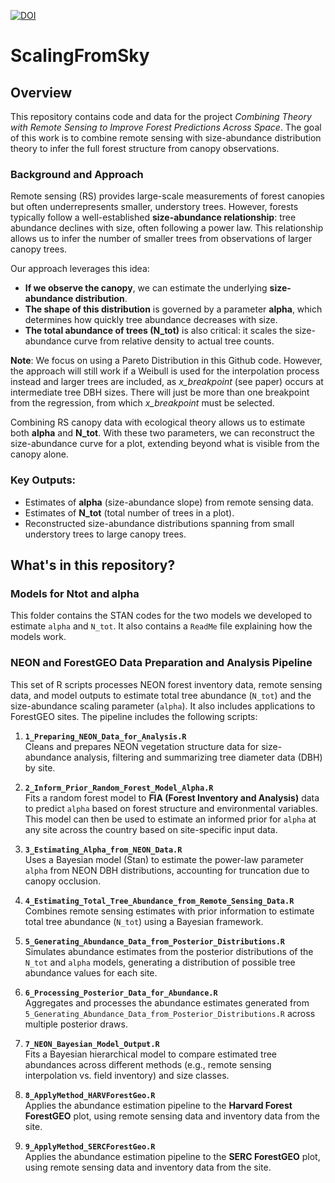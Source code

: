 [![DOI](https://zenodo.org/badge/884536370.svg)](https://doi.org/10.5281/zenodo.15593238)

# ScalingFromSky

## Overview


This repository contains code and data for the project *Combining Theory with Remote Sensing to Improve Forest Predictions Across Space*. The goal of this work is to combine remote sensing with size-abundance distribution theory to infer the full forest structure from canopy observations.

### Background and Approach

Remote sensing (RS) provides large-scale measurements of forest canopies but often underrepresents smaller, understory trees. However, forests typically follow a well-established **size-abundance relationship**: tree abundance declines with size, often following a power law. This relationship allows us to infer the number of smaller trees from observations of larger canopy trees.

Our approach leverages this idea:
- **If we observe the canopy**, we can estimate the underlying **size-abundance distribution**.
- **The shape of this distribution** is governed by a parameter **alpha**, which determines how quickly tree abundance decreases with size.
- **The total abundance of trees (N_tot)** is also critical: it scales the size-abundance curve from relative density to actual tree counts.

**Note**:  We focus on using a Pareto Distribution in this Github code. However, the approach will still work if a Weibull is used for the interpolation process instead and larger trees are included, as *x_breakpoint* (see paper) occurs at intermediate tree DBH sizes. There will just be more than one breakpoint from the regression, from which *x_breakpoint* must be selected.

Combining RS canopy data with ecological theory allows us to estimate both **alpha** and **N_tot**. With these two parameters, we can reconstruct the size-abundance curve for a plot, extending beyond what is visible from the canopy alone.

### Key Outputs:
- Estimates of **alpha** (size-abundance slope) from remote sensing data.
- Estimates of **N_tot** (total number of trees in a plot).
- Reconstructed size-abundance distributions spanning from small understory trees to large canopy trees.
## What's in this repository?

### Models for Ntot and alpha
This folder contains the STAN codes for the two models we developed to estimate `alpha` and `N_tot`. It also contains a `ReadMe` file explaining how the models work.

### NEON and ForestGEO Data Preparation and Analysis Pipeline
This set of R scripts processes NEON forest inventory data, remote sensing data, and model outputs to estimate total tree abundance (`N_tot`) and the size-abundance scaling parameter (`alpha`). It also includes applications to ForestGEO sites. The pipeline includes the following scripts:

1. **`1_Preparing_NEON_Data_for_Analysis.R`**  
   Cleans and prepares NEON vegetation structure data for size-abundance analysis, filtering and summarizing tree diameter data (DBH) by site.

2. **`2_Inform_Prior_Random_Forest_Model_Alpha.R`**  
   Fits a random forest model to **FIA (Forest Inventory and Analysis)** data to predict `alpha` based on forest structure and environmental variables. This model can then be used to estimate an informed prior for `alpha` at any site across the country based on site-specific input data.

3. **`3_Estimating_Alpha_from_NEON_Data.R`**  
   Uses a Bayesian model (Stan) to estimate the power-law parameter `alpha` from NEON DBH distributions, accounting for truncation due to canopy occlusion.

4. **`4_Estimating_Total_Tree_Abundance_from_Remote_Sensing_Data.R`**  
   Combines remote sensing estimates with prior information to estimate total tree abundance (`N_tot`) using a Bayesian framework.

5. **`5_Generating_Abundance_Data_from_Posterior_Distributions.R`**  
   Simulates abundance estimates from the posterior distributions of the `N_tot` and `alpha` models, generating a distribution of possible tree abundance values for each site.

6. **`6_Processing_Posterior_Data_for_Abundance.R`**  
   Aggregates and processes the abundance estimates generated from `5_Generating_Abundance_Data_from_Posterior_Distributions.R` across multiple posterior draws.

7. **`7_NEON_Bayesian_Model_Output.R`**  
   Fits a Bayesian hierarchical model to compare estimated tree abundances across different methods (e.g., remote sensing interpolation vs. field inventory) and size classes.

8. **`8_ApplyMethod_HARVForestGeo.R`**  
   Applies the abundance estimation pipeline to the **Harvard Forest ForestGEO** plot, using remote sensing data and inventory data from the site.

9. **`9_ApplyMethod_SERCForestGeo.R`**  
   Applies the abundance estimation pipeline to the **SERC ForestGEO** plot, using remote sensing data and inventory data from the site.
